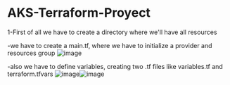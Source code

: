 # AKS-Terraform-Proyect
1-First of all we have to create a directory where we'll have all resources

-we have to create a main.tf, where we have to initialize a provider and resources group
![image](https://github.com/JooeeL98/AKS-Terraform-Proyect/assets/145325906/993cac51-aa95-42c1-a847-49576b6ea6fa)

-also we have to define variables, creating two .tf files like variables.tf and terraform.tfvars
![image](https://github.com/JooeeL98/AKS-Terraform-Proyect/assets/145325906/bbd9c96d-3356-4638-8666-ec18217fd1ad)![image](https://github.com/JooeeL98/AKS-Terraform-Proyect/assets/145325906/c2de97ff-320f-4728-9eb9-c70bf223f125)


